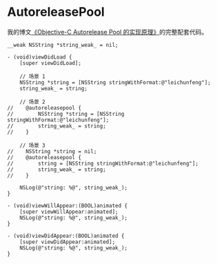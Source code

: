 # AutoreleasePool

我的博文[《Objective-C Autorelease Pool 的实现原理》](http://blog.leichunfeng.com/blog/2015/05/31/objective-c-autorelease-pool-implementation-principle/)的完整配套代码。

``` objc
__weak NSString *string_weak_ = nil;

- (void)viewDidLoad {
    [super viewDidLoad];
    
    // 场景 1
    NSString *string = [NSString stringWithFormat:@"leichunfeng"];
    string_weak_ = string;
    
    // 场景 2
//    @autoreleasepool {
//        NSString *string = [NSString stringWithFormat:@"leichunfeng"];
//        string_weak_ = string;
//    }
    
    // 场景 3
//    NSString *string = nil;
//    @autoreleasepool {
//        string = [NSString stringWithFormat:@"leichunfeng"];
//        string_weak_ = string;
//    }
    
    NSLog(@"string: %@", string_weak_);
}

- (void)viewWillAppear:(BOOL)animated {
    [super viewWillAppear:animated];
    NSLog(@"string: %@", string_weak_);
}

- (void)viewDidAppear:(BOOL)animated {
    [super viewDidAppear:animated];
    NSLog(@"string: %@", string_weak_);
}
```
